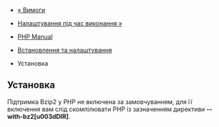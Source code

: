 - [« Вимоги](bzip2.requirements.md)
- [Налаштування під час виконання »](bzip2.configuration.md)

- [PHP Manual](index.md)
- [Встановлення та налаштування](bzip2.setup.md)
- Установка

## Установка

Підтримка Bzip2 у PHP не включена за замовчуванням, для її включення вам
слід скомпілювати PHP із зазначенням директиви **--with-bz2\[u003dDIR\]**.
